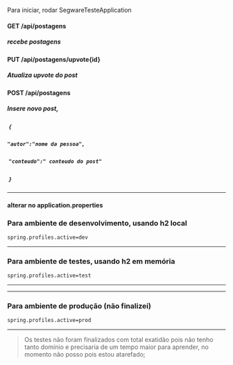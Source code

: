 

Para iniciar, rodar SegwareTesteApplication 


#### GET /api/postagens 

##### recebe postagens

#### PUT /api/postagens/upvote{id}

##### Atualiza upvote do post

#### POST /api/postagens 

##### Insere novo post, 

#####  `{`

##### `"autor":"nome da pessoa",` 

#####  `"conteudo":" conteudo do post"`  

#####  `}` 




-----------

#### alterar no application.properties


### Para ambiente de desenvolvimento, usando h2 local

```
spring.profiles.active=dev
```

------------------------

### Para ambiente de testes, usando h2 em memória

```
spring.profiles.active=test
```

-----------------------

---------------

### Para ambiente de produção (não finalizei)

```
spring.profiles.active=prod
```

-----------------



> Os testes não foram finalizados com total exatidão pois não tenho tanto domínio e precisaria de um tempo maior para aprender, no momento não posso pois estou atarefado;
